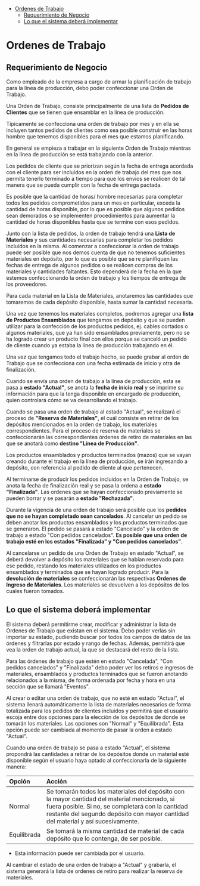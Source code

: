 - [Ordenes de Trabajo](#ordenes-de-trabajo)
  - [Requerimiento de Negocio](#requerimiento-de-negocio)
  - [Lo que el sistema deberá implementar](#lo-que-el-sistema-deberá-implementar)
  
<a name="ordenes-de-trabajo"></a>

# Ordenes de Trabajo

<a name="requerimiento-de-negocio"></a>

## Requerimiento de Negocio

Como empleado de la empresa a cargo de armar la planificación de trabajo para la línea de producción, debo poder confeccionar una Orden de Trabajo.

Una Orden de Trabajo, consiste principalmente de una lista de **Pedidos de Clientes** que se tienen que ensamblar en la línea de producción.

Típicamente se confecciona una orden de trabajo por mes y en ella se incluyen tantos pedidos de clientes como sea posible construir en las horas hombre que tenemos disponibles para el mes que estamos planificando. 

En general se empieza a trabajar en la siguiente Orden de Trabajo mientras en la línea de producción se está trabajando con la anterior.

Los pedidos de cliente que se priorizan según la fecha de entrega acordada con el cliente para ser incluidos en la orden de trabajo del mes que nos permita tenerlo terminado a tiempo para que los envíos se realicen de tal manera que se pueda cumplir con la fecha de entrega pactada.

Es posible que la cantidad de horas/ hombre necesarias para completar todos los pedidos comprometidos para un mes en particular, exceda la cantidad de horas disponible, por lo que es posible que algunos pedidos sean demorados o se implementen procedimientos para aumentar la cantidad de horas disponibles hasta que se termine con esos pedidos.

Junto con la lista de pedidos, la orden de trabajo tendrá una **Lista de Materiales** y sus cantidades necesarias para completar los pedidos incluidos en la misma. Al comenzar a confeccionar la orden de trabajo puede ser posible que nos demos cuenta de que no tenemos suficientes materiales en depósito, por lo que es posible que se re planifiquen las fechas de entrega de algunos pedidos o se realicen compras de los materiales y cantidades faltantes. Esto dependerá de la fecha en la que estemos confeccionando la orden de trabajo y los tiempos de entrega de los proveedores.

Para cada material en la Lista de Materiales, anotaremos las cantidades que tomaremos de cada depósito disponible, hasta sumar la cantidad necesaria.

Una vez que tenemos los materiales completos, podremos agregar una **lista de Productos Ensamblados** que tengamos en depósito y que se pueden utilizar para la confección de los productos pedidos, ej. cables cortados o algunos materiales, que ya han sido ensamblados previamente, pero no se ha logrado crear un producto final con ellos porque se canceló un pedido de cliente cuando ya estaba la línea de producción trabajando en él.

Una vez que tengamos todo el trabajo hecho, se puede grabar al orden de Trabajo que se confecciona con una fecha estimada de inicio y otra de finalización. 

Cuando se envía una orden de trabajo a la línea de producción, esta se pasa a **estado "Actual"**, se anota la **fecha de inicio real** y se imprime su información para que la tenga disponible en encargado de producción, quien controlará cómo se va desarrollando el trabajo.

Cuando se pasa una orden de trabajo al estado "Actual", se realizará el proceso de **"Reserva de Materiales"**, el cuál consiste en retirar de los depósitos mencionados en la orden de trabajo, los materiales correspondientes. Para el proceso de reserva de materiales se confeccionarán las correspondientes órdenes de retiro de materiales en las que se anotará como **destino "Línea de Producción"**. 

Los productos ensamblados y productos terminados (mazos) que se vayan creando durante el trabajo en la línea de producción, se irán ingresando a depósito, con referencia al pedido de cliente al que pertenecen.

Al terminarse de producir los pedidos incluidos en la Orden de Trabajo, se anota la fecha de finalización real y se pasa la ordena a **estado "Finalizada"**. Las ordenes que se hayan confeccionado previamente se pueden borrar y se pasarán a **estado "Rechazada"**.

Durante la vigencia de una orden de trabajo será posible que los **pedidos que no se hayan completado sean cancelados**. Al cancelar un pedido se deben anotar los productos ensamblados y los productos terminados que se generaron. El pedido se pasará a estado "Cancelado" y la orden de trabajo a estado "Con pedidos cancelados". **Es posible que una orden de trabajo esté en los estados "Finalizada" y "Con pedidos cancelados"**. 

Al cancelarse un pedido de una Orden de Trabajo en estado "Actual", se deberá devolver a depósito los materiales que se habían reservado para ese pedido, restando los materiales utilizados en los productos ensamblados y terminados que se hayan logrado producir. Para la **devolución de materiales** se confeccionarán las respectivas **Ordenes de Ingreso de Materiales**. Los materiales se devuelven a los depósitos de los cuales fueron tomados.

<a name="lo-que-el-sistema-debera-implementar"></a>

## Lo que el sistema deberá implementar

El sistema deberá permitirme crear, modificar y administrar la lista de Ordenes de Trabajo que existan en el sistema. Debo poder verlas sin importar su estado, pudiendo buscar por todos los campos de datos de las órdenes y filtrarlas por estado y rango de fechas. Además, permitirá que vea la orden de trabajo actual, la que se destacará del resto de la lista.

Para las órdenes de trabajo que estén en estado "Cancelada", "Con pedidos cancelados" y "Finalizada" debo poder ver los retiros e ingresos de materiales, ensamblados y productos terminados que se fueron anotando relacionados a la misma, de forma ordenada por fecha y hora en una sección que se llamará "Eventos".

Al crear o editar una orden de trabajo, que no esté en estado "Actual", el sistema llenará automáticamente la lista de materiales necesarios de forma totalizada para los pedidos de clientes incluidos y permitirá que el usuario escoja entre dos opciones para la elección de los depósitos de donde se tomarán los materiales. Las opciones son "Normal" y "Equilibrada". Esta opción puede ser cambiada al momento de pasar la orden a estado "Actual".

Cuando una orden de trabajo se pasa a estado "Actual", el sistema propondrá las cantidades a retirar de los depósitos donde un material esté disponible según el usuario haya optado al confeccionarla de la siguiente manera:

| Opción  | Acción |
| :-- | :-- |
| Normal | Se tomarán todos los materiales del depósito con la mayor cantidad del material mencionado, si fuera posible. Si no, se completará con la cantidad restante del segundo depósito con mayor cantidad del material y así sucesivamente. |
| Equilibrada | Se tomará la misma cantidad de material de cada depósito que lo contenga, de ser posible. |

 - Esta información puede ser cambiada por el usuario. 

Al cambiar el estado de una orden de trabajo a "Actual" y grabarla, el sistema generará la lista de ordenes de retiro para realizar la reserva de materiales. 





 








